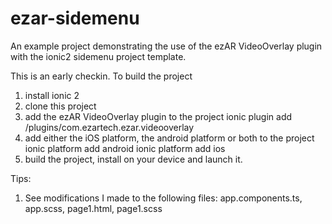 # ezar-sidemenu
<work in progress>
An example project demonstrating the use of the ezAR VideoOverlay plugin with the
ionic2 sidemenu project template. 

This is an early checkin. To build the project
1. install ionic 2
2. clone this project
3. add the ezAR VideoOverlay plugin to the project
    ionic plugin add <path2plugins>/plugins/com.ezartech.ezar.videooverlay
4. add either the iOS platform, the android platform or both to the project
    ionic platform add android
    ionic platform add ios
5. build the project, install on your device and launch it. 

Tips:
1. See modifications I made to the following files: app.components.ts, app.scss, page1.html, page1.scss